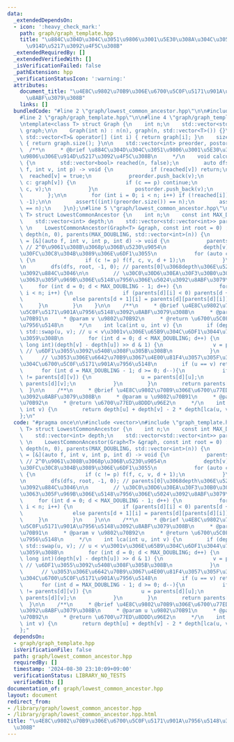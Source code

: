 ```yaml
---
data:
  _extendedDependsOn:
  - icon: ':heavy_check_mark:'
    path: graph/graph_template.hpp
    title: "\u884C\u304D\u304C\u3051\u9806\u3001\u5E30\u308A\u304C\u3051\u9806\u306E\
      \u914D\u5217\u3092\u4F5C\u308B"
  _extendedRequiredBy: []
  _extendedVerifiedWith: []
  _isVerificationFailed: false
  _pathExtension: hpp
  _verificationStatusIcon: ':warning:'
  attributes:
    document_title: "\u4E8C\u9802\u70B9\u306E\u6700\u5C0F\u5171\u901A\u7956\u5148\u3092\
      \u8ABF\u3079\u308B"
    links: []
  bundledCode: "#line 2 \"graph/lowest_common_ancestor.hpp\"\n\n#include <vector>\n\
    #line 2 \"graph/graph_template.hpp\"\n\n#line 4 \"graph/graph_template.hpp\"\n\
    \ntemplate<class T> struct Graph {\n    int n;\n    std::vector<std::vector<T>>\
    \ graph;\n\n    Graph(int n) : n(n), graph(n, std::vector<T>()) {}\n    inline\
    \ std::vector<T>& operator[] (int i) { return graph[i]; }\n    size_t size() const\
    \ { return graph.size(); }\n\n    std::vector<int> preorder, postorder;\n\n  \
    \  /**\n     * @brief \u884C\u304D\u304C\u3051\u9806\u3001\u5E30\u308A\u304C\u3051\
    \u9806\u306E\u914D\u5217\u3092\u4F5C\u308B\n     */\n    void calculateOrder()\
    \ {\n        std::vector<bool> reached(n, false);\n        auto dfs = [&](auto\
    \ f, int v, int p) -> void {\n            if (reached[v]) return;\n          \
    \  reached[v] = true;\n            preorder.push_back(v);\n            for (auto\
    \ c: graph[v]) {\n                if (c == p) continue;\n                f(f,\
    \ c, v);\n            }\n            postorder.push_back(v);\n            return;\n\
    \        };\n\n        for (int i = 0; i < n; i++) if (!reached[i]) dfs(dfs, i,\
    \ -1);\n\n        assert((int)(preorder.size()) == n);\n        assert((int)(postorder.size())\
    \ == n);\n    }\n};\n#line 5 \"graph/lowest_common_ancestor.hpp\"\n\ntemplate<class\
    \ T> struct LowestCommonAncestor {\n    int n;\n    const int MAX_DOUBLING = 40;\n\
    \    std::vector<int> depth;\n    std::vector<std::vector<int>> parents;\n   \
    \ \n    LowestCommonAncestor(Graph<T> &graph, const int root = 0) : n((int)(graph.size())),\
    \ depth(n, 0), parents(MAX_DOUBLING, std::vector<int>(n)) {\n        auto dfs\
    \ = [&](auto f, int v, int p, int d) -> void {\n            parents[0][v] = p;\
    \ // 2^0\u9061\u308B\u3068p\u306B\u5230\u9054\n            depth[v] = d; // \u30EB\
    \u30FC\u30C8\u304B\u3089\u306E\u6DF1\u3055\n            for (auto c: graph[v])\
    \ {\n                if (c != p) f(f, c, v, d + 1);\n            }\n        };\n\
    \n        dfs(dfs, root, -1, 0); // parents[0]\u3068depth\u306E\u521D\u671F\u5316\
    \u3092\u884C\u3046\n\n        // \u30C0\u30D6\u30EA\u30F3\u30B0\u30672^i\u9061\
    \u3063\u305F\u969B\u306E\u5148\u7956\u306E\u5024\u3092\u8ABF\u3079\u308B\n   \
    \     for (int d = 0; d < MAX_DOUBLING - 1; d++) {\n            for (int i = 0;\
    \ i < n; i++) {\n                if (parents[d][i] < 0) parents[d + 1][i] = -1;\n\
    \                else parents[d + 1][i] = parents[d][parents[d][i]];\n       \
    \     }\n        }\n    }\n\n    /**\n     * @brief \u4E8C\u9802\u70B9\u306E\u6700\
    \u5C0F\u5171\u901A\u7956\u5148\u3092\u8ABF\u3079\u308B\n     * @param u \u9802\
    \u70B91\n     * @param v \u9802\u70B92\n     * @return \u6700\u5C0F\u5171\u901A\
    \u7956\u5148\n     */\n    int lca(int u, int v) {\n        if (depth[u] > depth[v])\
    \ std::swap(u, v); // u < v\u3001v\u306E\u65B9\u304C\u6DF1\u3044\u72B6\u614B\u306B\
    \u3059\u308B\n        for (int d = 0; d < MAX_DOUBLING; d++) {\n            if((long\
    \ long int)(depth[v] - depth[u]) >> d & 1) {\n                v = parents[d][v];\
    \ // \u6DF1\u3055\u3092\u5408\u308F\u305B\u308B\n            }\n        }\n  \
    \      // \u3053\u306E\u6642\u70B9\u3067\u4E00\u81F4\u3057\u305F\u3089\u305D\u308C\
    \u304C\u6700\u5C0F\u5171\u901A\u7956\u5148\n        if (u == v) return u;\n  \
    \      for (int d = MAX_DOUBLING - 1; d >= 0; d--){\n            if (parents[d][u]\
    \ != parents[d][v]) {\n                u = parents[d][u];\n                v =\
    \ parents[d][v];\n            }\n        }\n        return parents[0][u];\n  \
    \  }\n\n    /**\n     * @brief \u4E8C\u9802\u70B9\u306E\u6700\u77ED\u8DDD\u96E2\
    \u3092\u8ABF\u3079\u308B\n     * @param u \u9802\u70B91\n     * @param v \u9802\
    \u70B92\n     * @return \u6700\u77ED\u8DDD\u96E2\n     */\n    int dist(int u,\
    \ int v) {\n        return depth[u] + depth[v] - 2 * depth[lca(u, v)];\n    }\n\
    };\n"
  code: "#pragma once\n\n#include <vector>\n#include \"graph_template.hpp\"\n\ntemplate<class\
    \ T> struct LowestCommonAncestor {\n    int n;\n    const int MAX_DOUBLING = 40;\n\
    \    std::vector<int> depth;\n    std::vector<std::vector<int>> parents;\n   \
    \ \n    LowestCommonAncestor(Graph<T> &graph, const int root = 0) : n((int)(graph.size())),\
    \ depth(n, 0), parents(MAX_DOUBLING, std::vector<int>(n)) {\n        auto dfs\
    \ = [&](auto f, int v, int p, int d) -> void {\n            parents[0][v] = p;\
    \ // 2^0\u9061\u308B\u3068p\u306B\u5230\u9054\n            depth[v] = d; // \u30EB\
    \u30FC\u30C8\u304B\u3089\u306E\u6DF1\u3055\n            for (auto c: graph[v])\
    \ {\n                if (c != p) f(f, c, v, d + 1);\n            }\n        };\n\
    \n        dfs(dfs, root, -1, 0); // parents[0]\u3068depth\u306E\u521D\u671F\u5316\
    \u3092\u884C\u3046\n\n        // \u30C0\u30D6\u30EA\u30F3\u30B0\u30672^i\u9061\
    \u3063\u305F\u969B\u306E\u5148\u7956\u306E\u5024\u3092\u8ABF\u3079\u308B\n   \
    \     for (int d = 0; d < MAX_DOUBLING - 1; d++) {\n            for (int i = 0;\
    \ i < n; i++) {\n                if (parents[d][i] < 0) parents[d + 1][i] = -1;\n\
    \                else parents[d + 1][i] = parents[d][parents[d][i]];\n       \
    \     }\n        }\n    }\n\n    /**\n     * @brief \u4E8C\u9802\u70B9\u306E\u6700\
    \u5C0F\u5171\u901A\u7956\u5148\u3092\u8ABF\u3079\u308B\n     * @param u \u9802\
    \u70B91\n     * @param v \u9802\u70B92\n     * @return \u6700\u5C0F\u5171\u901A\
    \u7956\u5148\n     */\n    int lca(int u, int v) {\n        if (depth[u] > depth[v])\
    \ std::swap(u, v); // u < v\u3001v\u306E\u65B9\u304C\u6DF1\u3044\u72B6\u614B\u306B\
    \u3059\u308B\n        for (int d = 0; d < MAX_DOUBLING; d++) {\n            if((long\
    \ long int)(depth[v] - depth[u]) >> d & 1) {\n                v = parents[d][v];\
    \ // \u6DF1\u3055\u3092\u5408\u308F\u305B\u308B\n            }\n        }\n  \
    \      // \u3053\u306E\u6642\u70B9\u3067\u4E00\u81F4\u3057\u305F\u3089\u305D\u308C\
    \u304C\u6700\u5C0F\u5171\u901A\u7956\u5148\n        if (u == v) return u;\n  \
    \      for (int d = MAX_DOUBLING - 1; d >= 0; d--){\n            if (parents[d][u]\
    \ != parents[d][v]) {\n                u = parents[d][u];\n                v =\
    \ parents[d][v];\n            }\n        }\n        return parents[0][u];\n  \
    \  }\n\n    /**\n     * @brief \u4E8C\u9802\u70B9\u306E\u6700\u77ED\u8DDD\u96E2\
    \u3092\u8ABF\u3079\u308B\n     * @param u \u9802\u70B91\n     * @param v \u9802\
    \u70B92\n     * @return \u6700\u77ED\u8DDD\u96E2\n     */\n    int dist(int u,\
    \ int v) {\n        return depth[u] + depth[v] - 2 * depth[lca(u, v)];\n    }\n\
    };"
  dependsOn:
  - graph/graph_template.hpp
  isVerificationFile: false
  path: graph/lowest_common_ancestor.hpp
  requiredBy: []
  timestamp: '2024-08-30 23:10:09+09:00'
  verificationStatus: LIBRARY_NO_TESTS
  verifiedWith: []
documentation_of: graph/lowest_common_ancestor.hpp
layout: document
redirect_from:
- /library/graph/lowest_common_ancestor.hpp
- /library/graph/lowest_common_ancestor.hpp.html
title: "\u4E8C\u9802\u70B9\u306E\u6700\u5C0F\u5171\u901A\u7956\u5148\u3092\u8ABF\u3079\
  \u308B"
---
```

